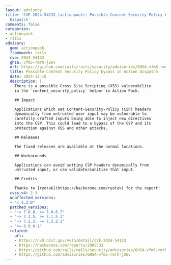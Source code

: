 ```yaml
---
layout: advisory
title: 'CVE-2024-54133 (actionpack): Possible Content Security Policy bypass in Action
  Dispatch'
comments: false
categories:
- actionpack
- rails
advisory:
  gem: actionpack
  framework: rails
  cve: 2024-54133
  ghsa: vfm5-rmrh-j26v
  url: https://github.com/rails/rails/security/advisories/GHSA-vfm5-rmrh-j26v
  title: Possible Content Security Policy bypass in Action Dispatch
  date: 2024-12-10
  description: |
    There is a possible Cross Site Scripting (XSS) vulnerability
    in the `content_security_policy` helper in Action Pack.

    ## Impact

    Applications which set Content-Security-Policy (CSP) headers
    dynamically from untrusted user input may be vulnerable to
    carefully crafted inputs being able to inject new directives
    into the CSP. This could lead to a bypass of the CSP and its
    protection against XSS and other attacks.

    ## Releases

    The fixed releases are available at the normal locations.

    ## Workarounds

    Applications can avoid setting CSP headers dynamically from
    untrusted input, or can validate/sanitize that input.

    ## Credits

    Thanks to [ryotak](https://hackerone.com/ryotak) for the report!
  cvss_v4: 2.3
  unaffected_versions:
  - "< 5.2.0"
  patched_versions:
  - "~> 7.0.8, >= 7.0.8.7"
  - "~> 7.1.5, >= 7.1.5.1"
  - "~> 7.2.2, >= 7.2.2.1"
  - ">= 8.0.0.1"
  related:
    url:
    - https://nvd.nist.gov/vuln/detail/CVE-2024-54133
    - https://hackerone.com/reports/2905532
    - https://github.com/rails/rails/security/advisories/GHSA-vfm5-rmrh-j26v
    - https://github.com/advisories/GHSA-vfm5-rmrh-j26v
---
```

